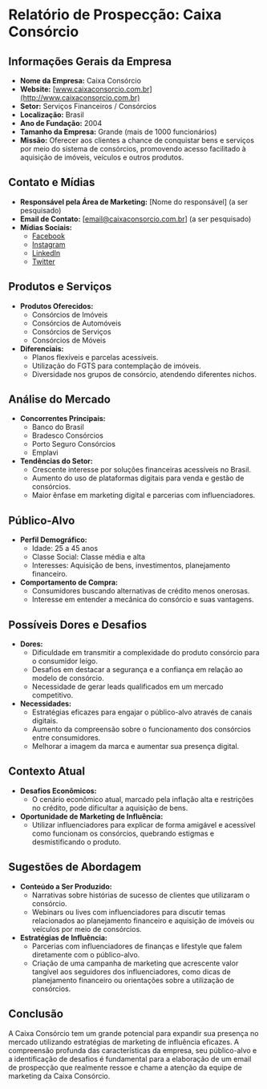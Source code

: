 # Relatório de Prospecção: Caixa Consórcio

## Informações Gerais da Empresa
- **Nome da Empresa:** Caixa Consórcio
- **Website:** [www.caixaconsorcio.com.br](http://www.caixaconsorcio.com.br)
- **Setor:** Serviços Financeiros / Consórcios
- **Localização:** Brasil
- **Ano de Fundação:** 2004
- **Tamanho da Empresa:** Grande (mais de 1000 funcionários)
- **Missão:** Oferecer aos clientes a chance de conquistar bens e serviços por meio do sistema de consórcios, promovendo acesso facilitado à aquisição de imóveis, veículos e outros produtos.

## Contato e Mídias
- **Responsável pela Área de Marketing:** [Nome do responsável] (a ser pesquisado)
- **Email de Contato:** [email@caixaconsorcio.com.br] (a ser pesquisado)
- **Mídias Sociais:**
  - [Facebook](https://www.facebook.com/caixaconsorcio)
  - [Instagram](https://www.instagram.com/caixaconsorcio)
  - [LinkedIn](https://www.linkedin.com/company/caixa-consorcio)
  - [Twitter](https://twitter.com/caixaconsorcio)

## Produtos e Serviços
- **Produtos Oferecidos:**
  - Consórcios de Imóveis
  - Consórcios de Automóveis
  - Consórcios de Serviços
  - Consórcios de Móveis
- **Diferenciais:**
  - Planos flexíveis e parcelas acessíveis.
  - Utilização do FGTS para contemplação de imóveis.
  - Diversidade nos grupos de consórcio, atendendo diferentes nichos.

## Análise do Mercado
- **Concorrentes Principais:**
  - Banco do Brasil
  - Bradesco Consórcios
  - Porto Seguro Consórcios
  - Emplavi
- **Tendências do Setor:**
  - Crescente interesse por soluções financeiras acessíveis no Brasil.
  - Aumento do uso de plataformas digitais para venda e gestão de consórcios.
  - Maior ênfase em marketing digital e parcerias com influenciadores.

## Público-Alvo
- **Perfil Demográfico:**
  - Idade: 25 a 45 anos
  - Classe Social: Classe média e alta
  - Interesses: Aquisição de bens, investimentos, planejamento financeiro.
- **Comportamento de Compra:**
  - Consumidores buscando alternativas de crédito menos onerosas.
  - Interesse em entender a mecânica do consórcio e suas vantagens.

## Possíveis Dores e Desafios
- **Dores:**
  - Dificuldade em transmitir a complexidade do produto consórcio para o consumidor leigo.
  - Desafios em destacar a segurança e a confiança em relação ao modelo de consórcio.
  - Necessidade de gerar leads qualificados em um mercado competitivo.
- **Necessidades:**
  - Estratégias eficazes para engajar o público-alvo através de canais digitais.
  - Aumento da compreensão sobre o funcionamento dos consórcios entre consumidores.
  - Melhorar a imagem da marca e aumentar sua presença digital.

## Contexto Atual
- **Desafios Econômicos:**
  - O cenário econômico atual, marcado pela inflação alta e restrições no crédito, pode dificultar a aquisição de bens.
- **Oportunidade de Marketing de Influência:**
  - Utilizar influenciadores para explicar de forma amigável e acessível como funcionam os consórcios, quebrando estigmas e desmistificando o produto.

## Sugestões de Abordagem
- **Conteúdo a Ser Produzido:**
  - Narrativas sobre histórias de sucesso de clientes que utilizaram o consórcio.
  - Webinars ou lives com influenciadores para discutir temas relacionados ao planejamento financeiro e aquisição de imóveis ou veículos por meio de consórcios.
- **Estratégias de Influência:**
  - Parcerias com influenciadores de finanças e lifestyle que falem diretamente com o público-alvo.
  - Criação de uma campanha de marketing que acrescente valor tangível aos seguidores dos influenciadores, como dicas de planejamento financeiro ou orientações sobre a utilização de consórcios.

## Conclusão
A Caixa Consórcio tem um grande potencial para expandir sua presença no mercado utilizando estratégias de marketing de influência eficazes. A compreensão profunda das características da empresa, seu público-alvo e a identificação de desafios é fundamental para a elaboração de um email de prospecção que realmente ressoe e chame a atenção da equipe de marketing da Caixa Consórcio.